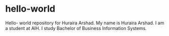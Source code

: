 # hello-world
Hello- world repository for Huraira Arshad.
My name is Huraira Arshad.
I am a student at AIH.
I study Bachelor of Business Information Systems.

